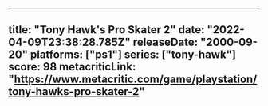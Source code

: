 
---
title: "Tony Hawk's Pro Skater 2"
date: "2022-04-09T23:38:28.785Z"
releaseDate: "2000-09-20"
platforms: ["ps1"]
series: ["tony-hawk"]
score: 98
metacriticLink: "https://www.metacritic.com/game/playstation/tony-hawks-pro-skater-2"
---
